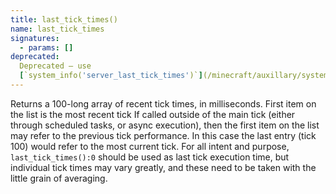 ```yaml
---
title: last_tick_times()
name: last_tick_times
signatures:
  - params: []
deprecated:
  Deprecated — use
  [`system_info('server_last_tick_times')`](/minecraft/auxillary/system_info/#server_last_tick_times)
---
```


Returns a 100-long array of recent tick times, in milliseconds. First item on
the list is the most recent tick If called outside of the main tick (either
through scheduled tasks, or async execution), then the first item on the list
may refer to the previous tick performance. In this case the last entry
(tick 100) would refer to the most current tick. For all intent and purpose,
`last_tick_times():0` should be used as last tick execution time, but individual
tick times may vary greatly, and these need to be taken with the little grain of
averaging.

